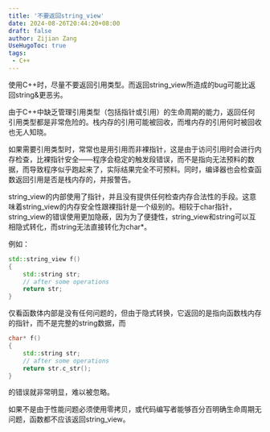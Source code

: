 ```yaml
---
title: '不要返回string_view'
date: 2024-08-26T20:44:20+08:00
draft: false
author: Zijian Zang
UseHugoToc: true
tags: 
 - C++
---
```


使用C++时，尽量不要返回引用类型。而返回string_view所造成的bug可能比返回string&更恶劣。

<!--more-->

由于C++中缺乏管理引用类型（包括指针或引用）的生命周期的能力，返回任何引用类型都是非常危险的。栈内存的引用可能被回收，而堆内存的引用何时被回收也无人知晓。

如果需要引用类型时，常常也是用引用而非裸指针，这是由于访问引用时会进行内存检查，比裸指针安全——程序会稳定的触发段错误，而不是指向无法预料的数据，而导致程序似乎跑起来了，实际结果完全不可预料。同时，编译器也会检查函数返回引用是否是栈内存的，并报警告。

string_view的内部使用了指针，并且没有提供任何检查内存合法性的手段。这意味着string_view的内存安全性跟裸指针是一个级别的。相较于char指针，string_view的错误使用更加隐蔽，因为为了便捷性，string_view和string可以互相隐式转化，而string无法直接转化为char*。

例如：

```C++
std::string_view f()
{  
    std::string str;
    // after some operations
    return str;
}
```

仅看函数体内部是没有任何问题的，但由于隐式转换，它返回的是指向函数栈内存的指针，而不是完整的string数据，而

```C++
char* f()
{
    std::string str;
    // after some operations
    return str.c_str();
}
```

的错误就非常明显，难以被忽略。

如果不是由于性能问题必须使用零拷贝，或代码编写者能够百分百明确生命周期无问题，函数都不应该返回string_view。

